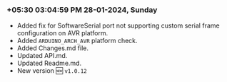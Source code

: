 
#
### **+05:30 03:04:59 PM 28-01-2024, Sunday**

  * Added fix for SoftwareSerial port not supporting custom serial frame configuration on AVR platform.
  * Added `ARDUINO_ARCH_AVR` platform check.
  * Added Changes.md file.
  * Updated API.md.
  * Updated Readme.md.
  * New version 🆕 `v1.0.12`

